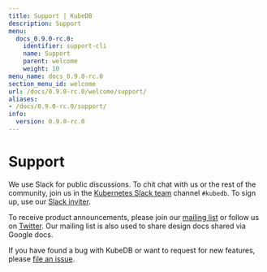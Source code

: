 ```yaml
---
title: Support | KubeDB
description: Support
menu:
  docs_0.9.0-rc.0:
    identifier: support-cli
    name: Support
    parent: welcome
    weight: 10
menu_name: docs_0.9.0-rc.0
section_menu_id: welcome
url: /docs/0.9.0-rc.0/welcome/support/
aliases:
- /docs/0.9.0-rc.0/support/
info:
  version: 0.9.0-rc.0
---
```


# Support

We use Slack for public discussions. To chit chat with us or the rest of the community, join us in the [Kubernetes Slack team](https://kubernetes.slack.com/messages/C8149MREV/) channel `#kubedb`. To sign up, use our [Slack inviter](http://slack.kubernetes.io/).

To receive product announcements, please join our [mailing list](https://groups.google.com/forum/#!forum/kubedb) or follow us on [Twitter](https://twitter.com/KubeDB). Our mailing list is also used to share design docs shared via Google docs.

If you have found a bug with KubeDB or want to request for new features, please [file an issue](https://github.com/kubedb/project/issues/new).
